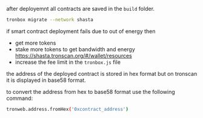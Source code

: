 after deployemnt all contracts are saved in the `build` folder. 
```bash
tronbox migrate --network shasta
```

if smart contract deployment fails due to out of energy then
- get more tokens
- stake more tokens to get bandwidth and energy https://shasta.tronscan.org/#/wallet/resources
- increase the fee limit in the `tronbox.js` file 


the address of the deployed contract is stored in hex format but on tronscan it is displayed in base58 format.

to convert the address from hex to base58 format use the following command:
```bash
tronweb.address.fromHex('0xcontract_address')
```